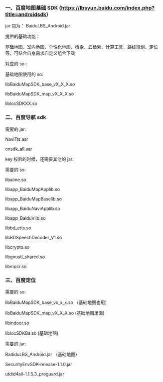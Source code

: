 ### 一、百度地图基础 SDK (https://lbsyun.baidu.com/index.php?title=androidsdk)
jar 包为： BaiduLBS_Android.jar


提供的基础功能：

基础地图、室内地图、个性化地图、检索、云检索、计算工具、路线规划、定位等，可结合自身需求自定义组合下载

对应的 so :

基础地图使用的 so:

libBaiduMapSDK_base_vX_X_X.so

libBaiduMapSDK_map_vX_X_X.so

liblocSDKXX.so




### 二、百度导航 sdk
需要的 jar:

NaviTts.aar

onsdk_all.aar


key 校验的时候，还需要其他的 jar.



需要的 so:

libaime.so


libapp_BaiduMapApplib.so

libapp_BaiduMapBaselib.so

libapp_BaiduNaviApplib.so

libapp_BaiduVlib.so

libbd_etts.so

libBDSpeechDecoder_V1.so

libcrypto.so

libgnustl_shared.so

libmpcr.so


### 三、百度定位
需要的 so:

libBaiduMapSDK_base_vx_x_x.so （基础地图也用）

libBaiduMapSDK_map_vX_X_X.so   (基础地图里面)

libindoor.so

liblocSDKBa.so (基础地图)

需要的 jar:

BadiduLBS_Android.jar （基础地图）


SecurityEnvSDK-release-1.1.0.jar

utdid4all-1.1.5.3_proguard.jar


